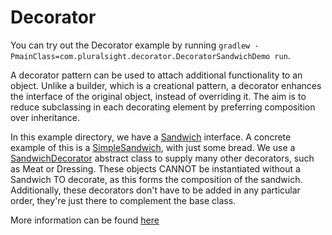 # Decorator

You can try out the Decorator example by running `gradlew -PmainClass=com.pluralsight.decorator.DecoratorSandwichDemo run`.

A decorator pattern can be used to attach additional functionality to an object. Unlike a builder, which is a creational
pattern, a decorator enhances the interface of the original object, instead of overriding it. The aim is to reduce 
subclassing in each decorating element by preferring composition over inheritance. 

In this example directory, we have a [Sandwich](Sandwich.java) interface. A concrete example of this is a 
[SimpleSandwich](SimpleSandwich.java), with just some bread. We use a [SandwichDecorator](SandwichDecorator.java) 
abstract class to supply many other decorators, such as Meat or Dressing. These objects CANNOT be instantiated without a
Sandwich TO decorate, as this forms the composition of the sandwich. Additionally, these decorators don't have to be 
added in any particular order, they're just there to complement the base class.

More information can be found [here](https://www.baeldung.com/java-decorator-pattern)